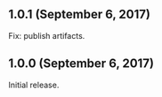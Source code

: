 ## 1.0.1 (September 6, 2017)

Fix: publish artifacts.

## 1.0.0 (September 6, 2017)

Initial release.
